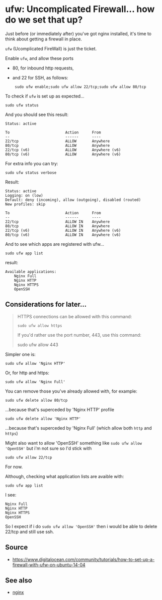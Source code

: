 ﻿# ufw: Uncomplicated Firewall... how do we set that up?

Just before (or immediately after) you've got nginx installed, it's time to think about getting a firewall in place.

`ufw` (Ucomplicated FireWall) is just the ticket.

Enable `ufw`, and allow these ports

 - 80, for inbound http requests,
 - and 22 for SSH, as follows:

		sudo ufw enable;sudo ufw allow 22/tcp;sudo ufw allow 80/tcp

To check if `ufw` is set up as expected...

	sudo ufw status

And you should see this result:

	Status: active

	To                         Action      From
	--                         ------      ----
	22/tcp                     ALLOW       Anywhere
	80/tcp                     ALLOW       Anywhere
	22/tcp (v6)                ALLOW       Anywhere (v6)
	80/tcp (v6)                ALLOW       Anywhere (v6)

For extra info you can try:

	sudo ufw status verbose

Result:

	Status: active
	Logging: on (low)
	Default: deny (incoming), allow (outgoing), disabled (routed)
	New profiles: skip

	To                         Action      From
	--                         ------      ----
	22/tcp                     ALLOW IN    Anywhere
	80/tcp                     ALLOW IN    Anywhere
	22/tcp (v6)                ALLOW IN    Anywhere (v6)
	80/tcp (v6)                ALLOW IN    Anywhere (v6)

And to see which apps are registered with ufw...

	sudo ufw app list

result:

	Available applications:
		Nginx Full
		Nginx HTTP
		Nginx HTTPS
		OpenSSH

## Considerations for later...

> HTTPS connections can be allowed with this command:
>
>     sudo ufw allow https
>
> If you'd rather use the port number, 443, use this command:
>
>   sudo ufw allow 443

Simpler one is:

	sudo ufw allow 'Nginx HTTP'

Or, for http and https:

	sudo ufw allow 'Nginx Full'

You can remove those you've already allowed with, for example:

	sudo ufw delete allow 80/tcp

...because that's superceded by 'Nginx HTTP' profile

	sudo ufw delete allow 'Nginx HTTP'

...because that's superceded by 'Nginx Full' (which allow both `http` and `https`)

Might also want to allow 'OpenSSH' something like `sudo ufw allow 'OpenSSH'` but i'm not sure so I'd stick with

	sudo ufw allow 22/tcp

For now.

Although, checking what application lists are avaible with:

	sudo ufw app list

I see:

	Nginx Full
	Nginx HTTP
	Nginx HTTPS
	OpenSSH

So I expect if i do `sudo ufw allow 'OpenSSH'` then i would be able to delete 22/tcp and still use ssh.

## Source

- <https://www.digitalocean.com/community/tutorials/how-to-set-up-a-firewall-with-ufw-on-ubuntu-14-04>

## See also

- [nginx](nginx.md)